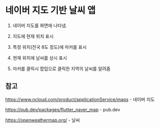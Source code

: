 # 네이버 지도 기반 날씨 앱

1. 네이버 지도를 화면에 나타냄.

2. 지도에 현재 위치 표시
 
3. 특정 위치(전국 8도 정도)에 마커를 표시

4. 현재 위치에 날씨를 상시 표시

5. 마커를 클릭시 팝업으로 클릭한 지역의 날씨를 알려줌

## 참고
https://www.ncloud.com/product/applicationService/maps - 네이버 지도

https://pub.dev/packages/flutter_naver_map - pub.dev

https://openweathermap.org/ - 날씨
